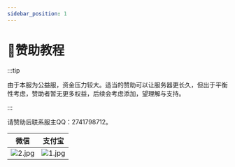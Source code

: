 ```yaml
---
sidebar_position: 1
---
```


# 💸赞助教程

:::tip

由于本服为公益服，资金压力较大。适当的赞助可以让服务器更长久，但出于平衡性考虑，赞助者暂无更多权益，后续会考虑添加，望理解与支持。

:::

请赞助后联系服主QQ：2741798712。

|**微信**|**支付宝**|
|-|-|
|![2.jpg](https://img2.imgtp.com/2024/05/02/r5KHKOqu.jpg)|![1.jpg](https://img2.imgtp.com/2024/05/02/kFBpPlty.jpg)|
